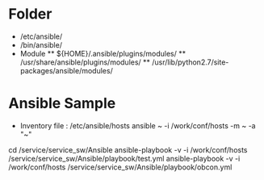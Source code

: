 # Folder

* /etc/ansible/
* /bin/ansible/
* Module
** ${HOME}/.ansible/plugins/modules/
** /usr/share/ansible/plugins/modules/
** /usr/lib/python2.7/site-packages/ansible/modules/

# Ansible Sample

* Inventory file : /etc/ansible/hosts
ansible ~ -i /work/conf/hosts -m ~ -a "~"

cd  /service/service_sw/Ansible
ansible-playbook -v -i /work/conf/hosts /service/service_sw/Ansible/playbook/test.yml
ansible-playbook -v -i /work/conf/hosts /service/service_sw/Ansible/playbook/obcon.yml

